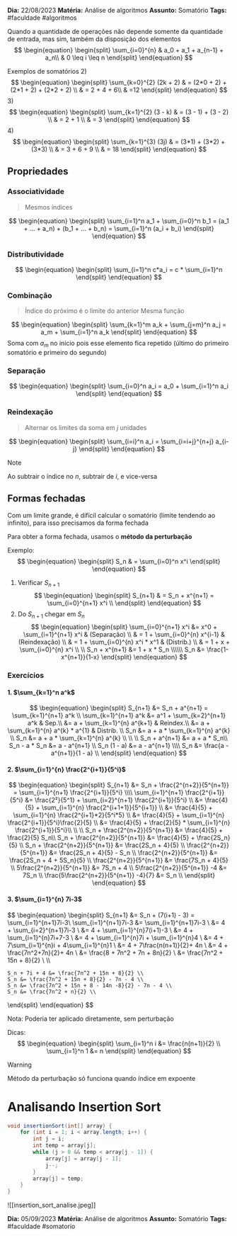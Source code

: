 **Dia:** 22/08/2023 
**Matéria:** Análise de algoritmos
**Assunto:** Somatório
**Tags:** #faculdade #algoritmos 

Quando a quantidade de operações não depende somente da quantidade de entrada, mas sim, também da disposição dos elementos
$$
\begin{equation}
\begin{split}
\sum_{i=0}^{n} & a_0 + a_1 + a_{n-1} + a_n\\
& 0 \leq i \leq n
\end{split}
\end{equation}
$$

Exemplos de somatórios
2)
$$
\begin{equation}
\begin{split}
	\sum_{k=0}^{2} (2k + 2) & = (2*0 + 2) + (2*1 + 2) + (2*2 + 2) \\
	& = 2 + 4 + 6\\
	& =12 
\end{split}
\end{equation}
$$
3)
$$
\begin{equation}
\begin{split}
	\sum_{k=1}^{2} (3 - k) & = (3 - 1) + (3 - 2) \\
	& = 2 + 1 \\
	& = 3 
\end{split}
\end{equation}
$$
4)
$$
\begin{equation}
\begin{split}
	\sum_{k=1}^{3} (3j) & = (3*1) + (3*2) + (3*3) \\
	& = 3 + 6 + 9 \\
	& = 18 
\end{split}
\end{equation}
$$

## Propriedades

### Associatividade
> Mesmos índices

$$
\begin{equation}
\begin{split}
\sum_{i=1}^n a_1 + \sum_{i=0}^n b_1 = (a_1 + ... + a_n) + (b_1 + ... + b_n) = \sum_{i=1}^n (a_i + b_i)
\end{split}
\end{equation}
$$

### Distributividade
$$
\begin{equation}
\begin{split}
\sum_{i=1}^n c*a_i = c * \sum_{i=1}^n
\end{split}
\end{equation}
$$
### Combinação
> Índice do próximo é o limite do anterior
> Mesma função

$$
\begin{equation}
\begin{split}
\sum_{k=1}^m a_k + \sum_{j=m}^n a_j = a_m + \sum_{i=1}^n a_k
\end{split}
\end{equation}
$$
Soma com $a_m$ no início pois esse elemento fica repetido (último do primeiro somatório e primeiro do segundo)
### Separação
$$
\begin{equation}
\begin{split}
\sum_{i=0}^n a_i = a_0 + \sum_{i=1}^n a_i
\end{split}
\end{equation}
$$

### Reindexação
> Alternar os limites da soma em $j$ unidades

$$
\begin{equation}
\begin{split}
\sum_{i=i}^n a_i = \sum_{i=i+j}^{n+j} a_{i-j}
\end{split}
\end{equation}
$$
> [!NOTE]
> Ao subtrair o índice no $n$, subtrair de $i$, e vice-versa
## Formas fechadas

Com um limite grande, é difícil calcular o somatório (limite tendendo ao infinito), para isso precisamos da forma fechada

Para obter a forma fechada, usamos o **método da perturbação**

Exemplo:
$$
\begin{equation}
\begin{split}
S_n & = \sum_{i=0}^n x^i
\end{split}
\end{equation}
$$

1) Verificar $S_{n+1}$
$$
\begin{equation}
\begin{split}
	S_{n+1} & = S_n + x^{n+1} = \sum_{i=0}^{n+1} x^i \\
\end{split}
\end{equation}
$$
2) Do $S_{n+1}$ chegar em $S_n$
$$
\begin{equation}
\begin{split}
	\sum_{i=0}^{n+1} x^i &= x^0 + \sum_{i=1}^{n+1} x^i & (Separação) \\
	& = 1 + \sum_{i=0}^{n} x^{i-1} & (Reindexação) \\
	& = 1 + \sum_{i=0}^{n} x^i * x^1 & (Distrib.) \\
	& = 1 + x + \sum_{i=0}^{n} x^i \\
	\\
	S_n + x^{n+1} &= 1 + x * S_n \\\\\\
	S_n &= \frac{1-x^{n+1}}{1-x}
\end{split}
\end{equation}
$$
### Exercícios
#### 1. $\sum_{k=1}^n a^k$

$$
\begin{equation}
	\begin{split}
	S_{n+1} &= S_n + a^{n+1} = \sum_{k=1}^{n+1} a^k \\
	\sum_{k=1}^{n+1} a^k &= a^1 + \sum_{k=2}^{n+1} a^k & Sep.\\
	 &= a + \sum_{k=1}^{n} a^{k+1} & Reindex.\\
	 &= a + \sum_{k=1}^{n} a^{k} * a^{1} & Distrib. \\
	 S_n &= a + a * \sum_{k=1}^{n} a^{k} \\
	 S_n &= a + a * \sum_{k=1}^{n} a^{k} \\
	 \\
	 \\
	 S_n + a^{n+1} &= a + a * S_n\\
	 S_n - a * S_n &= a - a^{n+1} \\
	 S_n (1 - a) &= a - a^{n+1} \\\\
	 S_n &= \frac{a - a^{n+1}}{1 - a} \\
	\end{split}
\end{equation}
$$

#### 2. $\sum_{i=1}^{n} \frac{2^{i+1}}{5^i}$
$$
\begin{equation}
\begin{split}
	S_{n+1} &= S_n + \frac{2^{n+2}}{5^{n+1}} = \sum_{i=1}^{n+1} \frac{2^{i+1}}{5^i} \\\\
	\sum_{i=1}^{n+1} \frac{2^{i+1}}{5^i} &= \frac{2²}{5^1} + \sum_{i=2}^{n+1} \frac{2^{i+1}}{5^i} \\
	&= \frac{4}{5} + \sum_{i=1}^{n} \frac{2^{i+1+1}}{5^{i+1}} \\
	&= \frac{4}{5} + \sum_{i=1}^{n} \frac{2^{i+1}*2}{5^i*5} \\
	&= \frac{4}{5} + \sum_{i=1}^{n} \frac{2^{i+1}}{5^i}\frac{2}{5} \\
	&= \frac{4}{5} + \frac{2}{5} * \sum_{i=1}^{n} \frac{2^{i+1}}{5^i}\\
 \\
 \\
	S_n + \frac{2^{n+2}}{5^{n+1}} &= \frac{4}{5} + \frac{2}{5} S_n\\
	S_n + \frac{2^{n+2}}{5^{n+1}} &= \frac{4}{5} + \frac{2S_n}{5} \\
	S_n + \frac{2^{n+2}}{5^{n+1}} &= \frac{2S_n + 4}{5} \\
	\frac{2^{n+2}}{5^{n+1}} &= \frac{2S_n + 4}{5} - S_n \\
	\frac{2^{n+2}}{5^{n+1}} &= \frac{2S_n + 4 + 5S_n}{5} \\
	\frac{2^{n+2}}{5^{n+1}} &= \frac{7S_n + 4}{5} \\
	5\frac{2^{n+2}}{5^{n+1}} &= 7S_n + 4 \\
	5\frac{2^{n+2}}{5^{n+1}} -4 &= 7S_n \\
	\frac{5\frac{2^{n+2}}{5^{n+1}} -4}{7} &= S_n \\
\end{split}
\end{equation}
$$

#### 3. $\sum_{i=1}^{n} 7i-3$

$$
\begin{equation}
\begin{split}
	S_{n+1} &= S_n + (7(i+1) - 3) = \sum_{i=1}^{n+1}7i-3\\
	\sum_{i=1}^{n+1}7i-3 &= \sum_{i=1}^{n+1}7i-3 \\
	&= 4 + \sum_{i=2}^{n+1}7i-3 \\
	&= 4 + \sum_{i=1}^{n}7(i+1)-3 \\
	&= 4 + \sum_{i=1}^{n}7i+7-3 \\
	&= 4 + \sum_{i=1}^{n}7i + \sum_{i=1}^{n}4 \\
	&= 4 + 7\sum_{i=1}^{n}i + 4\sum_{i=1}^{n}1 \\
	&= 4 + 7\frac{n(n+1)}{2}+ 4n \\
	&= 4 + \frac{7n^2+7n}{2}+ 4n \\
	&= \frac{8 + 7n^2 + 7n + 8n}{2} \\
	&= \frac{7n^2 + 15n + 8}{2} \\
 \\\\
 
	S_n + 7i + 4 &= \frac{7n^2 + 15n + 8}{2} \\
	S_n &= \frac{7n^2 + 15n + 8}{2} - 7n - 4 \\
	S_n &= \frac{7n^2 + 15n + 8 - 14n -8}{2} - 7n - 4 \\
	S_n &= \frac{7n^2 + n}{2} \\
\end{split}
\end{equation}
$$

Nota: Poderia ter aplicado diretamente, sem perturbação

Dicas:
$$
\begin{equation}
\begin{split}
\sum_{i=1}^n i &= \frac{n(n+1)}{2} \\
\sum_{i=1}^n 1 &= n
\end{split}
\end{equation}
$$

> [!WARNING]
> Método da perturbação só funciona quando índice em expoente
# Analisando Insertion Sort

```java
void insertionSort(int[] array) {
	for (int i = 1; i < array.length; i++) {
		int j = i;
		int temp = array[j];
		while (j > 0 && temp < array[j - 1]) {
			array[j] = array[j - 1];
			j--;
		}
		array[j] = temp;
	}
}
```

![[insertion_sort_analise.jpeg]]


**Dia:** 05/09/2023 
**Matéria:** Análise de algoritmos
**Assunto:** Somatório
**Tags:** #faculdade #somatorio
